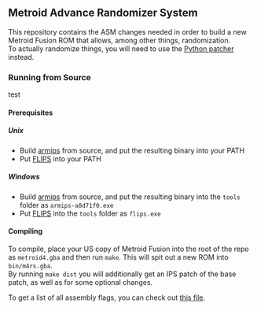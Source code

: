 ## Metroid Advance Randomizer System
This repository contains the ASM changes needed in order to build a new Metroid Fusion ROM that allows, among other things, randomization.  
To actually randomize things, you will need to use the [Python patcher](https://github.com/MetroidAdvRandomizerSystem/mars-patcher) instead.

### Running from Source
test

#### Prerequisites

##### Unix
- Build [armips](https://github.com/Kingcom/armips) from source, and put the resulting binary into your PATH
- Put [FLIPS](https://github.com/Alcaro/Flips/releases) into your PATH

##### Windows
- Build [armips](https://github.com/Kingcom/armips) from source, and put the resulting binary into the `tools` folder as `armips-a8d71f0.exe`
- Put [FLIPS](https://github.com/Alcaro/Flips/releases) into the `tools` folder as `flips.exe`

#### Compiling
To compile, place your US copy of Metroid Fusion into the root of the repo as `metroid4.gba` and then run `make`. This will spit out a new ROM into `bin/m4rs.gba`.  
By running `make dist` you will additionally get an IPS patch of the base patch, as well as for some optional changes.

To get a list of all assembly flags, you can check out [this file](https://github.com/MetroidAdvRandomizerSystem/MARS-Fusion/blob/main/src/main.s).
